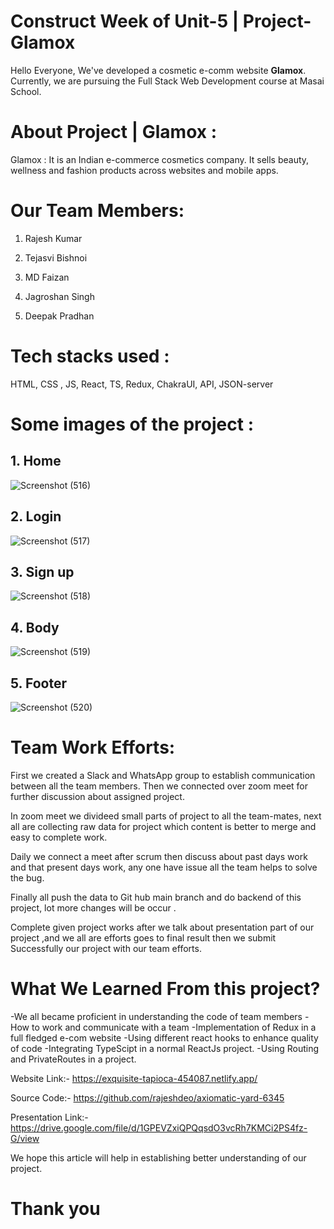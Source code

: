 # Construct Week of Unit-5 | Project-Glamox

Hello Everyone, We've developed a cosmetic e-comm website **Glamox**. Currently, we are pursuing the Full Stack Web Development course at Masai School.



# About Project | Glamox :

Glamox : It is an Indian e-commerce cosmetics company. It sells beauty, wellness and fashion products across websites and mobile apps.

# Our Team Members:

1. Rajesh Kumar

2. Tejasvi Bishnoi

3. MD Faizan

4. Jagroshan Singh

5. Deepak Pradhan

# Tech stacks used :

HTML, CSS , JS, React, TS, Redux, ChakraUI, API, JSON-server



# Some images of the project :

## 1. Home
 ![Screenshot (516)](https://user-images.githubusercontent.com/112768622/220413059-84961443-166a-47d8-926b-8c801a12ff8f.png)

## 2. Login
![Screenshot (517)](https://user-images.githubusercontent.com/112768622/220413153-e0299f40-74e4-4b4c-9696-bede10c3c535.png)

## 3. Sign up
![Screenshot (518)](https://user-images.githubusercontent.com/112768622/220413209-b24cfb76-c55f-4f8d-a0ec-568273ec213a.png)

## 4. Body
![Screenshot (519)](https://user-images.githubusercontent.com/112768622/220413293-f2807705-8d53-450b-8086-bce234d17399.png)


## 5. Footer


![Screenshot (520)](https://user-images.githubusercontent.com/112768622/220413411-71488445-74c9-47e2-bfa9-b3832a4afa2b.png)









# Team Work Efforts:

First we created a Slack and WhatsApp group to establish communication between all the team members. Then we connected over zoom meet for further discussion about assigned project.

In zoom meet we divideed small parts of project to all the team-mates, next all are collecting raw data for project which content is better to merge and easy to complete work.

Daily we connect a meet after scrum then discuss about past days work and that present days work, any one have issue all the team helps to solve the bug.

Finally all push the data to Git hub main branch and do backend of this project, lot more changes will be occur .

Complete given project works after we talk about presentation part of our project ,and we all are efforts goes to final result then we submit Successfully our project with our team efforts.


# What We Learned From this project?

-We all became proficient in understanding the code of team members
-How to work and communicate with a team
-Implementation of Redux in a full fledged e-com website
-Using different react hooks to enhance quality of code
-Integrating TypeScipt in a normal ReactJs project.
-Using Routing and PrivateRoutes in a project.


Website Link:- https://exquisite-tapioca-454087.netlify.app/

Source Code:- https://github.com/rajeshdeo/axiomatic-yard-6345

Presentation Link:- https://drive.google.com/file/d/1GPEVZxiQPQqsdO3vcRh7KMCi2PS4fz-G/view

We hope this article will help in establishing better understanding of our project.

# Thank you

